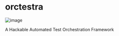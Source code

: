 # orctestra
![image](https://user-images.githubusercontent.com/65001113/129436099-1933c996-9e6d-44f4-af53-2dc589ab7aa0.png)

A Hackable Automated Test Orchestration Framework
